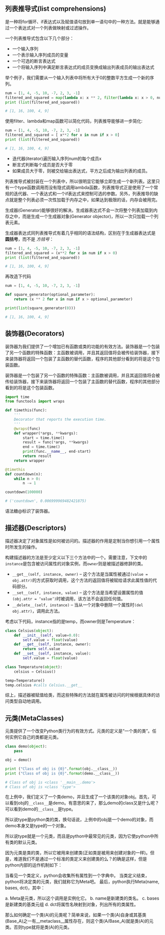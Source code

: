 ## 列表推导式(list comprehensions)
是一种将for循环、if表达式以及赋值语句放到单一语句中的一种方法。就是能够通过一个表达式对一个列表做映射或过滤操作。


一个列表推导式包含以下几个部分：
- 一个输入序列
- 一个表示输入序列成员的变量
- 一个可选的断言表达式
- 一个将输入序列中满足断言表达式的成员变换成输出列表成员的输出表达式


举个例子，我们需要从一个输入列表中将所有大于0的整数平方生成一个新的序列。

```Python
num = [1, 4, -5, 10, -7, 2, 3, -1]
filtered_and_squared = map(lambda x: x ** 2, filter(lambda x: x > 0, num))
print (list(filtered_and_squared))

# [1, 16, 100, 4, 9]
```
使用filter、lambda和map函数可以简化代码，列表推导能够进一步简化:
``` Python
num = [1, 4, -5, 10, -7, 2, 3, -1]
filtered_and_squared = [ x**2 for x in num if x > 0]
print (list(filtered_and_squared))

# [1, 16, 100, 4, 9]
```

- 迭代器(iterator)遍历输入序列num的每个成员x
- 断言式判断每个成员是否大于零
- 如果成员大于零，则被交给输出表达式，平方之后成为输出列表的成员。


列表推导式被封装在一个列表中，所以很明显它能够立即生成一个新列表。这里只有一个type函数调用而没有隐式调用lambda函数，列表推导式正是使用了一个常规的迭代器、一个表达式和一个if表达式来控制可选的参数。另外，列表推导的缺点就是整个列表必须一次性加载于内存之中，如果达到极限的话，内存会被用完。


生成器(Generator)能够很好的解决。生成器表达式不会一次将整个列表加载到内存之中，而是生成一个生成器对象(Generator objector)，所以一次只加载一个列表元素。

生成器表达式同列表推导式有着几乎相同的语法结构，区别在于生成器表达式是 **圆括号**，而不是 *方括号*：

```Python
num = [1, 4, -5, 10, -7, 2, 3, -1]
filtered_and_squared = (x**2 for x in num if x > 0)
print (list(filtered_and_squared))

# [1, 16, 100, 4, 9]
```
再改造下代码

```Python
num = [1, 4, -5, 10, -7, 2, 3, -1]

def square_generator(optional_parameter):
    return (x ** 2 for x in num if x > optional_parameter)

print(list(square_generator(0)))  

# [1, 16, 100, 4, 9]  
```


## 装饰器(Decorators)
装饰器为我们提供了一个增加已有函数或类的功能的有效方法。装饰器是一个包装了另一个函数的特殊函数：主函数被调用，并且其返回值将会被传给装饰器，接下来装饰器将返回一个包装了主函数的替代函数，程序的其他部分看到的将是这个包装函数。

装饰器是一个包装了另一个函数的特殊函数：主函数被调用，并且其返回值将会被传给装饰器，接下来装饰器将返回一个包装了主函数的替代函数，程序的其他部分看到的将是这个包装函数。

```python
import time
from functools import wraps

def timethis(func):
    '''
    Decorator that reports the execution time.
    '''
    @wraps(func)
    def wrapper(*args, **kwargs):
        start = time.time()
        result = func(*args, **kwargs)
        end = time.time()
        print(func.__name__, end-start)
        return result
    return wrapper

@timethis
def countdown(n):
    while n > 0:
        n -= 1

countdown(100000)

# ('countdown', 0.006999969482421875)
```
语法糖@标识了装饰器。



## 描述器(Descriptors)

描述器决定了对象属性是如何被访问的。描述器的作用是定制当你想引用一个属性时所发生的操作。

构建描述器的方法是至少定义以下三个方法中的一个。需要注意，下文中的`instance`是包含被访问属性的对象实例，而`owner`则是被描述器修辞的类。

- `__get__(self, instance, owner)` – 这个方法是当属性被通过`(value = obj.attr)`的方式获取时调用，这个方法的返回值将被赋给请求此属性值的代码部分。
- `__set__(self, instance, value)` – 这个方法是当希望设置属性的值`(obj.attr = ‘value’)`时被调用，该方法不会返回任何值。
- `__delete__(self, instance)` – 当从一个对象中删除一个属性时`(del obj.attr)`，调用此方法。


考虑以下代码，instance指的是temp，而owner则是Temperature：
```Python
class Celsius(object):
    def __init__(self, value=0.0):
        self.value = float(value)
    def __get__(self, instance, owner):
        return self.value
    def __set__(self, instance, value):
        self.value = float(value)

class Temperature(object):
    celsius = Celsius()

temp=Temperature()
temp.celsius #calls Celsius.__get__
```
综上，描述器被赋值给类，而这些特殊的方法就在属性被访问的时候根据具体的访问类型自动地调用。


## 元类(MetaClasses)

元类提供了一个改变Python类行为的有效方式。元类的定义是“一个类的类”。任何实例它自己的类都是元类。

```Python
class demo(object):
    pass

obj = demo()

print ("Class of obj is {0}".format(obj.__class__))
print ("Class of obj is {0}".format(demo.__class__))

# Class of obj is <class '__main__.demo'>
# Class of obj is <class 'type'>
```

在上例中，我们定义了一个类demo，并且生成了一个该类的对象obj。首先，可以看到obj的`__class__`是demo。有意思的来了，那么demo的class又是什么呢？可以看到demo的`__class__`是type。

所以说type是python类的类，换句话说，上例中的obj是一个demo的对象，而demo本身又是type的一个对象。

所以说type就是一个元类，而且是python中最常见的元类，因为它使python中所有类的默认元类。

因为元类是类的类，所以它被用来创建类(正如类是被用来创建对象的一样)。但是，难道我们不是通过一个标准的类定义来创建类的么？的确是这样，但是python内部的运作机制如下：

当看见一个类定义，python会收集所有属性到一个字典中。
当类定义结束，python将决定类的元类，我们就称它为Meta吧。
最后，python执行Meta(name, bases, dct)，其中：

a. Meta是元类，所以这个调用是实例化它。
b. name是新建类的类名。
c. bases是新建类的基类元组
d. dct将属性名映射到对象，列出所有的类属性。

那么如何确定一个类(A)的元类呢？简单来说，如果一个类(A)自身或其基类(Base_A)之一有__metaclass__属性存在，则这个类(A/Base_A)就是类(A)的元类。否则type就将是类(A)的元类。
